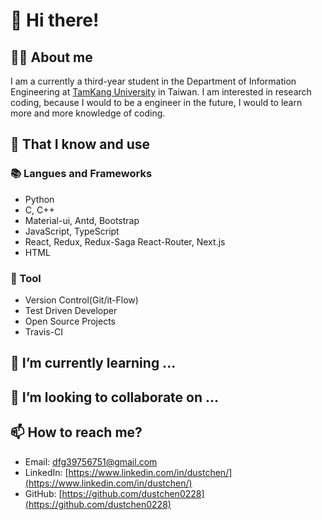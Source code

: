# 👋 Hi there!

## 👨‍💻 About me
I am a currently a third-year student in the Department of Information Engineering at [TamKang University](https://tku.edu.tw) in Taiwan.
I am interested in research coding, because I would to be a engineer in the future, I would to learn more and more knowledge of coding.

## 🧠 That I know and use
### 📚 Langues and Frameworks
- Python
- C, C++
- Material-ui, Antd, Bootstrap
- JavaScript, TypeScript
- React, Redux, Redux-Saga React-Router, Next.js
- HTML

### 🔧 Tool
- Version Control(Git/it-Flow)
- Test Driven Developer
- Open Source Projects
- Travis-CI

## 🌱 I’m currently learning ...

## 💞️ I’m looking to collaborate on ...

## 📫 How to reach me?  
- Email: [dfg39756751@gmail.com](mailto:melvin0kuo@gmail.com)
- LinkedIn: [https://www.linkedin.com/in/dustchen/](https://www.linkedin.com/in/dustchen/)
- GitHub: [https://github.com/dustchen0228](https://github.com/dustchen0228)

